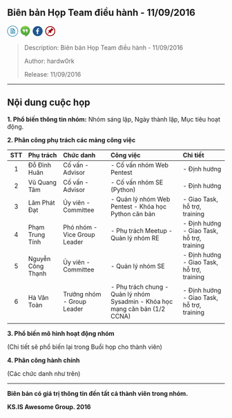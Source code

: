 ## Biên bản Họp Team điều hành - 11/09/2016

[![docs](../icon/docs.png)](https://github.com/ks-is/docs)
[![chat](../icon/chat.png)](https://gitter.im/ksis-group/chat)
[![fb](../icon/fb.png)](https://www.facebook.com/groups/kmasouth.is)
[![meetup](../icon/meet.png)](https://github.com/ks-is/meetup/issues)

> Description: Biên bản Họp Team điều hành - 11/09/2016
>
> Author: hardw0rk
>
> Release: 11/09/2016

---

## Nội dung cuộc họp

**1. Phổ biến thông tin nhóm:** Nhóm sáng lập, Ngày thành lập, Mục tiêu hoạt động.

**2. Phân công phụ trách các mảng công việc**

| STT |     Phụ trách     |           Chức danh          |                                   Công việc                                  |                  Chi tiết                  |
|:---:|:-----------------|:----------------------------|:----------------------------------------------------------------------------|:------------------------------------------|
|  1  | Đỗ Đình Huân      | Cố vấn - Advisor             | - Cố vấn nhóm Web Pentest                                                    | - Định hướng                               |
|  2  | Vũ Quang Tâm      | Cố vấn - Advisor             | - Cố vấn nhóm SE (Python)                                                    | - Định hướng                               |
|  3  | Lâm Phát Đạt      | Ủy viên - Committee          | - Quản lý nhóm Web Pentest - Khóa học Python căn bản                         | - Giao Task, hỗ trợ, training              |
|  4  | Phạm Trung Tính   | Phó nhóm - Vice Group Leader | - Phụ trách Meetup - Quản lý nhóm RE                                         | - Định hướng - Giao Task, hỗ trợ, training |
|  5  | Nguyễn Công Thạnh | Ủy viên - Committee          | - Quản lý nhóm SE                                                            | - Định hướng - Giao Task, hỗ trợ, training |
|  6  | Hà Văn Toàn       | Trưởng nhóm - Group Leader   | - Phụ trách chung - Quản lý nhóm Sysadmin - Khóa học mạng căn bản (1/2 CCNA) | - Định hướng - Giao Task, hỗ trợ, training |
|     |                   |                              |                                                                              |                                            |

**3. Phổ biến mô hình hoạt động nhóm**

(Chi tiết sẽ phổ biến lại trong Buổi họp cho thành viên)

**4. Phân công hành chính**

(Các chức danh như trên)

---

**Biên bản có giá trị thông tin đến tất cả thành viên trong nhóm.**

**KS.IS Awesome Group. 2016**

